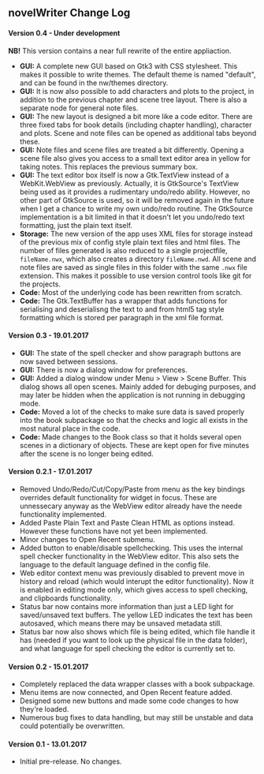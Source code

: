 ## novelWriter Change Log

#### Version 0.4 - Under development

**NB!** This version contains a near full rewrite of the entire appliaction.

* **GUI:** A complete new GUI based on Gtk3 with CSS stylesheet. This makes it possible to write
  themes. The default theme is named "default", and can be found in the nw/themes directory.
* **GUI:** It is now also possible to add characters and plots to the project, in addition to the
  previous chapter and scene tree layout. There is also a separate node for general note files.
* **GUI:** The new layout is designed a bit more like a code editor. There are three fixed tabs for
  book details (including chapter handling), character and plots. Scene and note files can be opened
  as additional tabs beyond these.
* **GUI:** Note files and scene files are treated a bit differently. Opening a scene file also gives
  you access to a small text editor area in yellow for taking notes. This replaces the previous
  summary box.
* **GUI:** The text editor box itself is now a Gtk.TextView instead of a WebKit.WebView as
  previously. Actually, it is GtkSource's TextView being used as it provides a rudimentary undo/redo
  ability. However, no other part of GtkSource is used, so it will be removed again in the future
  when I get a chance to write my own undo/redo routine. The GtkSource implementation is a bit
  limited in that it doesn't let you undo/redo text formatting, just the plain text itself.
* **Storage:** The new version of the app uses XML files for storage instead of the previous mix of
  config style plain text files and html files. The number of files generated is also reduced to a
  single projectfile, `fileName.nwx`, which also creates a directory `fileName.nwd`. All scene and
  note files are saved as single files in this folder with the same `.nwx` file extension. This
  makes it possible to use version control tools like git for the projects.
* **Code:** Most of the underlying code has been rewritten from scratch.
* **Code:** The Gtk.TextBuffer has a wrapper that adds functions for serialising and deserialisng
  the text to and from html5 tag style formatting which is stored per paragraph in the xml file
  format.

#### Version 0.3 - 19.01.2017
* **GUI:** The state of the spell checker and show paragraph buttons are now saved between sessions.
* **GUI:** There is now a dialog window for preferences.
* **GUI:** Added a dialog window under Menu > View > Scene Buffer. This dialog shows all open scenes. Mainly added for debuging purposes, and may later be hidden when the application is not running in debugging mode.
* **Code:** Moved a lot of the checks to make sure data is saved properly into the book subpackage so that the checks and logic all exists in the most natural place in the code.
* **Code:** Made changes to the Book class so that it holds several open scenes in a dictionary of objects. These are kept open for five minutes after the scene is no longer being edited.

#### Version 0.2.1 - 17.01.2017
* Removed Undo/Redo/Cut/Copy/Paste from menu as the key bindings overrides default functionality for widget in focus. These are unnessecary anyway as the WebView editor already have the neede functionality implemented.
* Added Paste Plain Text and Paste Clean HTML as options instead. However these functions have not yet been implemented.
* Minor changes to Open Recent submenu.
* Added button to enable/disable spellchecking. This uses the internal spell checker functionality in the WebView editor. This also sets the language to the default language defined in the config file.
* Web editor context menu was previously disabled to prevent move in history and reload (which would interupt the editor functionality). Now it is enabled in editing mode only, which gives access to spell checking, and clipboards functionality.
* Status bar now contains more information than just a LED light for saved/unsaved text buffers. The yellow LED indicates the text has been autosaved, which means there may be unsaved metadata still.
* Status bar now also shows which file is being edited, which file handle it has (needed if you want to look up the physical file in the data folder), and what language for spell checking the editor is currently set to.

#### Version 0.2 - 15.01.2017
* Completely replaced the data wrapper classes with a book subpackage.
* Menu items are now connected, and Open Recent feature added.
* Designed some new buttons and made some code changes to how they're loaded.
* Numerous bug fixes to data handling, but may still be unstable and data could potentially be overwritten.

#### Version 0.1 - 13.01.2017
* Initial pre-release. No changes.
